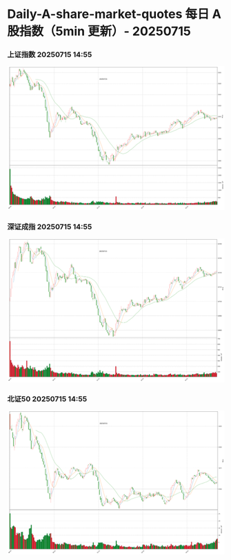 
# Daily-A-share-market-quotes 每日 A 股指数（5min 更新）- 20250715

### 上证指数 20250715 14:55
![](./fig/2025/7/20250715-sh000001.png)

### 深证成指 20250715 14:55
![](./fig/2025/7/20250715-sz399001.png)

### 北证50 20250715 14:55
![](./fig/2025/7/20250715-bj899050.png)
